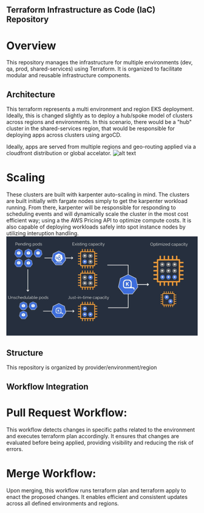 ## Terraform Infrastructure as Code (IaC) Repository
# Overview
This repository manages the infrastructure for multiple environments (dev, qa, prod, shared-services) using Terraform. It is organized to facilitate modular and reusable infrastructure components.


## Architecture
This terraform represents a multi environment and region EKS deployment. Ideally, this is changed slightly as to deploy a hub/spoke model of clusters across regions and environments. In this scenario, there would be a "hub" cluster in the shared-services region, that would be responsible for deploying apps across clusters using argoCD.

Ideally, apps are served from multiple regions and geo-routing applied via a cloudfront distribution or global accelator.
![alt text](multi-region.jpg)

# Scaling
These clusters are built with karpenter auto-scaling in mind. The clusters are built initially with fargate nodes simply to get the karpenter workload running. From there, karpenter will be responsible for responding to scheduling events and will dynamically scale the cluster in the most cost efficient way; using a the AWS Pricing API to optimize compute costs. It is also capable of deploying workloads safely into spot instance nodes by utilizing interuption handling.
![alt text](images/karpenter-diagram.jpg)

## Structure
This repository is organized by provider/environment/region

## Workflow Integration
# Pull Request Workflow: 
This workflow detects changes in specific paths related to the environment and executes terraform plan accordingly. It ensures that changes are evaluated before being applied, providing visibility and reducing the risk of errors.
# Merge Workflow: 
Upon merging, this workflow runs terraform plan and terraform apply to enact the proposed changes. It enables efficient and consistent updates across all defined environments and regions.